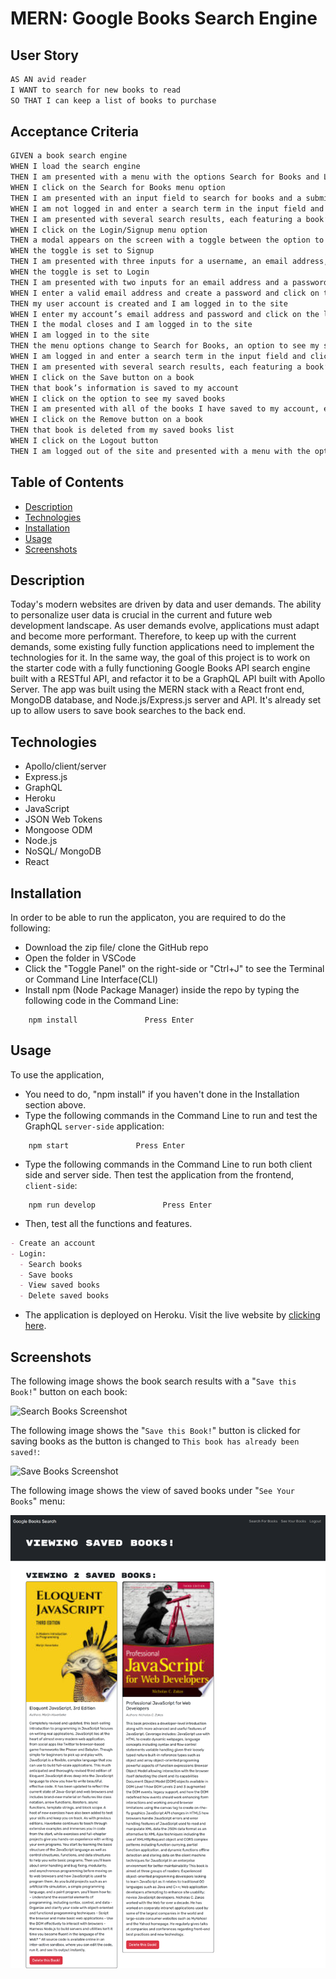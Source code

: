 # MERN: Google Books Search Engine

## User Story

```md
AS AN avid reader
I WANT to search for new books to read
SO THAT I can keep a list of books to purchase
```

## Acceptance Criteria

```md
GIVEN a book search engine
WHEN I load the search engine
THEN I am presented with a menu with the options Search for Books and Login/Signup and an input field to search for books and a submit button
WHEN I click on the Search for Books menu option
THEN I am presented with an input field to search for books and a submit button
WHEN I am not logged in and enter a search term in the input field and click the submit button
THEN I am presented with several search results, each featuring a book’s title, author, description, image, and a link to that book on the Google Books site
WHEN I click on the Login/Signup menu option
THEN a modal appears on the screen with a toggle between the option to log in or sign up
WHEN the toggle is set to Signup
THEN I am presented with three inputs for a username, an email address, and a password, and a signup button
WHEN the toggle is set to Login
THEN I am presented with two inputs for an email address and a password and login button
WHEN I enter a valid email address and create a password and click on the signup button
THEN my user account is created and I am logged in to the site
WHEN I enter my account’s email address and password and click on the login button
THEN I the modal closes and I am logged in to the site
WHEN I am logged in to the site
THEN the menu options change to Search for Books, an option to see my saved books, and Logout
WHEN I am logged in and enter a search term in the input field and click the submit button
THEN I am presented with several search results, each featuring a book’s title, author, description, image, and a link to that book on the Google Books site and a button to save a book to my account
WHEN I click on the Save button on a book
THEN that book’s information is saved to my account
WHEN I click on the option to see my saved books
THEN I am presented with all of the books I have saved to my account, each featuring the book’s title, author, description, image, and a link to that book on the Google Books site and a button to remove a book from my account
WHEN I click on the Remove button on a book
THEN that book is deleted from my saved books list
WHEN I click on the Logout button
THEN I am logged out of the site and presented with a menu with the options Search for Books and Login/Signup and an input field to search for books and a submit button
```

## Table of Contents

- [Description](#description)
- [Technologies](#technologies)
- [Installation](#installation)
- [Usage](#usage)
- [Screenshots](#screenshots)

## Description

Today's modern websites are driven by data and user demands. The ability to personalize user data is crucial in the current and future web development landscape. As user demands evolve, applications must adapt and become more performant. 
Therefore, to keep up with the current demands, some existing fully function applications need to implement the technologies for it. In the same way, the goal of this project is to work on the starter code with a fully functioning Google Books API search engine built with a RESTful API, and refactor it to be a GraphQL API built with Apollo Server. The app was built using the MERN stack with a React front end, MongoDB database, and Node.js/Express.js server and API. It's already set up to allow users to save book searches to the back end.


## Technologies

- Apollo/client/server
- Express.js
- GraphQL
- Heroku
- JavaScript
- JSON Web Tokens
- Mongoose ODM
- Node.js
- NoSQL/ MongoDB
- React

## Installation

In order to be able to run the applicaton, you are required to do the following:

- Download the zip file/ clone the GitHub repo
- Open the folder in VSCode
- Click the "Toggle Panel" on the right-side or "Ctrl+J" to see the Terminal or Command Line Interface(CLI)
- Install npm (Node Package Manager) inside the repo by typing the following code in the Command Line:

```
    npm install               Press Enter
```

## Usage

To use the application,

- You need to do, "npm install" if you haven't done in the Installation section above.
- Type the following commands in the Command Line to run and test the GraphQL `server-side` application:

```
    npm start               Press Enter
```

- Type the following commands in the Command Line to run both client side and server side. Then test the application from the frontend, `client-side`:

```
    npm run develop               Press Enter
```

- Then, test all the functions and features.

```md
- Create an account
- Login:
  - Search books
  - Save books
  - View saved books
  - Delete saved books
```

- The application is deployed on Heroku. Visit the live website by [clicking here](https://skhai77-book-search-68bcdb67366a.herokuapp.com/).

## Screenshots

The following image shows the book search results with a "`Save this Book!`" button on each book:

![Search Books Screenshot](./client/src/assets/screenshots/search-books.png)

The following image shows the "`Save this Book!`" button is clicked for saving books as the button is changed to `This book has already been saved!`:

![Save Books Screenshot](./client/src/assets/screenshots/save-books.png)

The following image shows the view of saved books under "`See Your Books`" menu:

![View Saved Books Screenshot](./client/src/assets/screenshots/view-saved-books.png)
